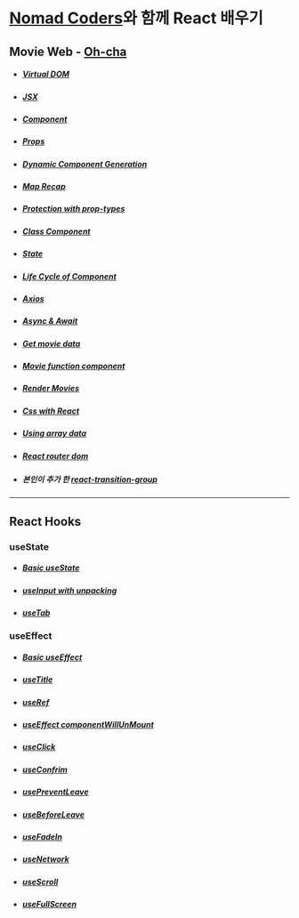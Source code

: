 # [Nomad Coders](https://nomadcoders.co/)와 함께 React 배우기

## Movie Web - [Oh-cha](https://github.com/hyesungoh/Ohcha#%EC%99%84%EC%84%B1%EB%B3%B8)

-   ##### [Virtual DOM](https://github.com/hyesungoh/React_with_NomadCoders/tree/master/ohcha#virtual-dom)

-   ##### [JSX](https://github.com/hyesungoh/React_with_NomadCoders/tree/master/ohcha#jsx)

-   ##### [Component](https://github.com/hyesungoh/React_with_NomadCoders/tree/master/ohcha#component)

-   ##### [Props](https://github.com/hyesungoh/React_with_NomadCoders/tree/master/ohcha#props)

-   ##### [Dynamic Component Generation](https://github.com/hyesungoh/React_with_NomadCoders/tree/master/ohcha#dynamic-component-generation)

-   ##### [Map Recap](https://github.com/hyesungoh/React_with_NomadCoders/tree/master/ohcha#map-recap)

-   ##### [Protection with prop-types](https://github.com/hyesungoh/React_with_NomadCoders/tree/master/ohcha#protection-with-prop-types)

-   ##### [Class Component](https://github.com/hyesungoh/React_with_NomadCoders/tree/master/ohcha#class-component)

-   ##### [State](https://github.com/hyesungoh/React_with_NomadCoders/tree/master/ohcha#state)

-   ##### [Life Cycle of Component](https://github.com/hyesungoh/React_with_NomadCoders/tree/master/ohcha#life-cycle-of-component)

-   ##### [Axios](https://github.com/hyesungoh/React_with_NomadCoders/tree/master/ohcha#axios)

-   ##### [Async & Await](https://github.com/hyesungoh/React_with_NomadCoders/tree/master/ohcha#async--await)

-   ##### [Get movie data](https://github.com/hyesungoh/React_with_NomadCoders/tree/master/ohcha#get-movie-data)

-   ##### [Movie function component](https://github.com/hyesungoh/React_with_NomadCoders/tree/master/ohcha#movie-function-component)

-   ##### [Render Movies](https://github.com/hyesungoh/React_with_NomadCoders/tree/master/ohcha#render-movies)

-   ##### [Css with React](https://github.com/hyesungoh/React_with_NomadCoders/tree/master/ohcha#css-with-react)

-   ##### [Using array data](https://github.com/hyesungoh/React_with_NomadCoders/tree/master/ohcha#using-array-data)

-   ##### [React router dom](https://github.com/hyesungoh/React_with_NomadCoders/tree/master/ohcha#react-router-dom)

-   ##### 본인이 추가 한 [react-transition-group](https://github.com/hyesungoh/Ohcha#react-transition-group)

---

## React Hooks

### useState

-   ##### [Basic useState](https://github.com/hyesungoh/React_with_NomadCoders/tree/master/useStateEx#usestate)
-   ##### [useInput with unpacking](https://github.com/hyesungoh/React_with_NomadCoders/tree/master/useStateEx#useinput)
-   ##### [useTab](https://github.com/hyesungoh/React_with_NomadCoders/tree/master/useStateEx#usetabs)

### useEffect

-   ##### [Basic useEffect](https://github.com/hyesungoh/React_with_NomadCoders/tree/master/useEffectEx#basic-useeffect)
-   ##### [useTitle](https://github.com/hyesungoh/React_with_NomadCoders/tree/master/useEffectEx#usetitle)
-   ##### [useRef](https://github.com/hyesungoh/React_with_NomadCoders/tree/master/useEffectEx#useref)
-   ##### [useEffect componentWillUnMount](https://github.com/hyesungoh/React_with_NomadCoders/tree/master/useEffectEx#useeffect--componentwillunmount)
-   ##### [useClick](https://github.com/hyesungoh/React_with_NomadCoders/tree/master/useEffectEx#useclick)
-   ##### [useConfrim](https://github.com/hyesungoh/React_with_NomadCoders/tree/master/useEffectEx#useconfirm)
-   ##### [usePreventLeave](https://github.com/hyesungoh/React_with_NomadCoders/tree/master/useEffectEx#usepreventleave)
-   ##### [useBeforeLeave](https://github.com/hyesungoh/React_with_NomadCoders/tree/master/useEffectEx#usebeforeleave)
-   ##### [useFadeIn](https://github.com/hyesungoh/React_with_NomadCoders/tree/master/useEffectEx#usefadein)
-   ##### [useNetwork](https://github.com/hyesungoh/React_with_NomadCoders/tree/master/useEffectEx#usenetwork)
-   ##### [useScroll](https://github.com/hyesungoh/React_with_NomadCoders/tree/master/useEffectEx#usescroll)
-   ##### [useFullScreen](https://github.com/hyesungoh/React_with_NomadCoders/tree/master/useEffectEx#usefullscreen)
